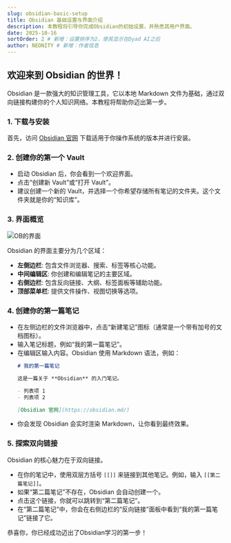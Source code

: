 ```yaml
---
slug: obsidian-basic-setup
title: Obsidian 基础设置与界面介绍
description: 本教程将引导你完成Obsidian的初始设置，并熟悉其用户界面。
date: 2025-10-16
sortOrder: 2 # 新增：设置排序为2，使其显示在Dyad AI之后
author: NEONITY # 新增：作者信息
---
```

## 欢迎来到 Obsidian 的世界！

Obsidian 是一款强大的知识管理工具，它以本地 Markdown 文件为基础，通过双向链接构建你的个人知识网络。本教程将帮助你迈出第一步。

### 1. 下载与安装
首先，访问 [Obsidian 官网](https://obsidian.md/) 下载适用于你操作系统的版本并进行安装。

### 2. 创建你的第一个 Vault
- 启动 Obsidian 后，你会看到一个欢迎界面。
- 点击“创建新 Vault”或“打开 Vault”。
- 建议创建一个新的 Vault，并选择一个你希望存储所有笔记的文件夹。这个文件夹就是你的“知识库”。

### 3. 界面概览

![OB的界面](https://ik.imagekit.io/neonity/OGs/ob-starter.webp?updatedAt=1760602884060)

Obsidian 的界面主要分为几个区域：
- **左侧边栏**: 包含文件浏览器、搜索、标签等核心功能。
- **中间编辑区**: 你创建和编辑笔记的主要区域。
- **右侧边栏**: 包含反向链接、大纲、标签面板等辅助功能。
- **顶部菜单栏**: 提供文件操作、视图切换等选项。

### 4. 创建你的第一篇笔记
- 在左侧边栏的文件浏览器中，点击“新建笔记”图标（通常是一个带有加号的文档图标）。
- 输入笔记标题，例如“我的第一篇笔记”。
- 在编辑区输入内容。Obsidian 使用 Markdown 语法，例如：
  ```markdown
  # 我的第一篇笔记

  这是一篇关于 **Obsidian** 的入门笔记。

  - 列表项 1
  - 列表项 2

  [Obsidian 官网](https://obsidian.md/)
  ```
- 你会发现 Obsidian 会实时渲染 Markdown，让你看到最终效果。

### 5. 探索双向链接
Obsidian 的核心魅力在于双向链接。
- 在你的笔记中，使用双层方括号 `[[]]` 来链接到其他笔记。例如，输入 `[[第二篇笔记]]`。
- 如果“第二篇笔记”不存在，Obsidian 会自动创建一个。
- 点击这个链接，你就可以跳转到“第二篇笔记”。
- 在“第二篇笔记”中，你会在右侧边栏的“反向链接”面板中看到“我的第一篇笔记”链接了它。

恭喜你，你已经成功迈出了Obsidian学习的第一步！